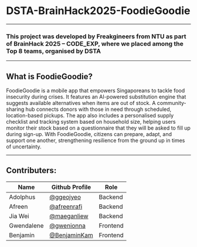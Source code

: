 # **DSTA-BrainHack2025-FoodieGoodie** 

---

### **This project was developed by Freakgineers from NTU as part of BrainHack 2025 – CODE_EXP, where we placed among the Top 8 teams, organised by DSTA**

---

## **What is FoodieGoodie?**
FoodieGoodie is a mobile app that empowers Singaporeans to tackle food insecurity during crises. It features an AI-powered substitution engine that suggests available alternatives when items are out of stock. A community-sharing hub connects donors with those in need through scheduled, location-based pickups. The app also includes a personalised supply checklist and tracking system based on household size, helping users monitor their stock based on a questionnaire that they will be asked to fill up during sign-up. With FoodieGoodie, citizens can prepare, adapt, and support one another, strengthening resilience from the ground up in times of uncertainty.

--- 

## **Contributers:**
| **Name**              | **Github Profile**                            | **Role**          |
|-----------------------|-----------------------------------------------|-------------------|
|   Adolphus            |[@ggeojyeo](https://github.com/ggeojyeo)       |   Backend         |
|   Afreen              |[@afreenrafi](https://github.com/afreenrafi)   |   Backend         |
|   Jia Wei             |[@maeganliew](https://github.com/maeganliew)   |   Backend         |
|   Gwendalene          |[@gwenionna](https://github.com/gwenionna)     |   Frontend        |
|   Benjamin            |[@BenjaminKam](https://github.com/BenjaminKam) |   Frontend        |
